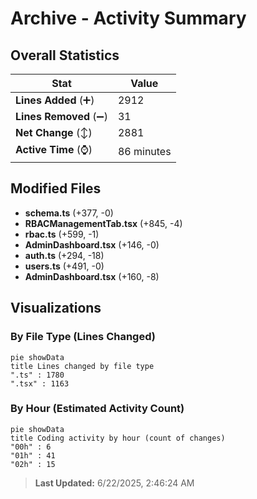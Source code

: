 # Archive - Activity Summary 

## Overall Statistics

| Stat                   | Value                                                             |
| ---------------------- | ----------------------------------------------------------------- |
| **Lines Added** (➕)   | 2912                                          |
| **Lines Removed** (➖) | 31                                        |
| **Net Change** (↕)    | 2881                |
| **Active Time** (⌚)   | 86 minutes |


## Modified Files
- **schema.ts** (+377, -0)
- **RBACManagementTab.tsx** (+845, -4)
- **rbac.ts** (+599, -1)
- **AdminDashboard.tsx** (+146, -0)
- **auth.ts** (+294, -18)
- **users.ts** (+491, -0)
- **AdminDashboard.tsx** (+160, -8)

## Visualizations

### By File Type (Lines Changed)

```mermaid
pie showData
title Lines changed by file type
".ts" : 1780
".tsx" : 1163
```

### By Hour (Estimated Activity Count)

```mermaid
pie showData
title Coding activity by hour (count of changes)
"00h" : 6
"01h" : 41
"02h" : 15
```


> **Last Updated:** 6/22/2025, 2:46:24 AM